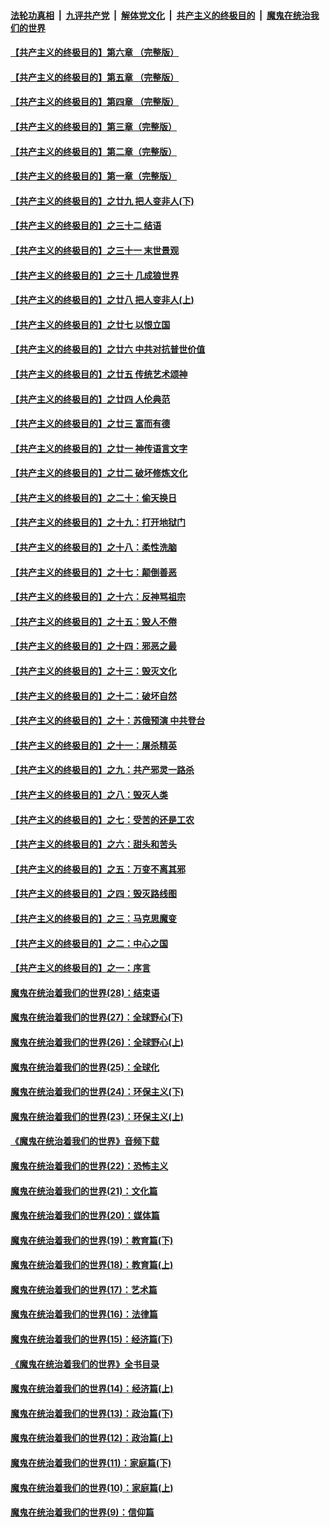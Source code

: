 

####  [法轮功真相](../../../../basic/blob/master/README.md?t=06250231) &nbsp;|&nbsp; [九评共产党](../../../../9ping.md/blob/master/README.md?t=06250231) &nbsp;|&nbsp; [解体党文化](../../../../jtdwh.md/blob/master/README.md?t=06250231)  &nbsp;|&nbsp; [共产主义的终极目的](../../../../gczydzjmd.md/blob/master/README.md?t=06250231) &nbsp;|&nbsp; [魔鬼在统治我们的世界](../../../../mgztzwmdsj.md/blob/master/README.md?t=06250231) 

#### [【共产主义的终极目的】第六章 （完整版）](../pages/nsc422/n11428913.md?t=06250231) 

#### [【共产主义的终极目的】第五章 （完整版）](../pages/nsc422/n11428912.md?t=06250231) 

#### [【共产主义的终极目的】第四章 （完整版）](../pages/nsc422/n11428907.md?t=06250231) 

#### [【共产主义的终极目的】第三章（完整版）](../pages/nsc422/n11428848.md?t=06250231) 

#### [【共产主义的终极目的】第二章（完整版）](../pages/nsc422/n11428831.md?t=06250231) 

#### [【共产主义的终极目的】第一章（完整版）](../pages/nsc422/n11417651.md?t=06250231) 

#### [【共产主义的终极目的】之廿九 把人变非人(下)](../pages/nsc422/n11344140.md?t=06250231) 

#### [【共产主义的终极目的】之三十二 结语](../pages/nsc422/n11360535.md?t=06250231) 

#### [【共产主义的终极目的】之三十一 末世景观](../pages/nsc422/n11351129.md?t=06250231) 

#### [【共产主义的终极目的】之三十 几成狼世界](../pages/nsc422/n11348280.md?t=06250231) 

#### [【共产主义的终极目的】之廿八 把人变非人(上)](../pages/nsc422/n11340492.md?t=06250231) 

#### [【共产主义的终极目的】之廿七 以恨立国](../pages/nsc422/n11336944.md?t=06250231) 

#### [【共产主义的终极目的】之廿六 中共对抗普世价值](../pages/nsc422/n11324785.md?t=06250231) 

#### [【共产主义的终极目的】之廿五 传统艺术颂神](../pages/nsc422/n11296396.md?t=06250231) 

#### [【共产主义的终极目的】之廿四 人伦典范](../pages/nsc422/n11296397.md?t=06250231) 

#### [【共产主义的终极目的】之廿三 富而有德](../pages/nsc422/n11283598.md?t=06250231) 

#### [【共产主义的终极目的】之廿一 神传语言文字](../pages/nsc422/n11263265.md?t=06250231) 

#### [【共产主义的终极目的】之廿二 破坏修炼文化](../pages/nsc422/n11245728.md?t=06250231) 

#### [【共产主义的终极目的】之二十：偷天换日](../pages/nsc422/n11238846.md?t=06250231) 

#### [【共产主义的终极目的】之十九：打开地狱门](../pages/nsc422/n11206376.md?t=06250231) 

#### [【共产主义的终极目的】之十八：柔性洗脑](../pages/nsc422/n11199994.md?t=06250231) 

#### [【共产主义的终极目的】之十七：颠倒善恶](../pages/nsc422/n11179782.md?t=06250231) 

#### [【共产主义的终极目的】之十六：反神骂祖宗](../pages/nsc422/n11166798.md?t=06250231) 

#### [【共产主义的终极目的】之十五：毁人不倦](../pages/nsc422/n11166792.md?t=06250231) 

#### [【共产主义的终极目的】之十四：邪恶之最](../pages/nsc422/n11150249.md?t=06250231) 

#### [【共产主义的终极目的】之十三：毁灭文化](../pages/nsc422/n11135227.md?t=06250231) 

#### [【共产主义的终极目的】之十二：破坏自然](../pages/nsc422/n11135214.md?t=06250231) 

#### [【共产主义的终极目的】之十：苏俄预演 中共登台](../pages/nsc422/n11118424.md?t=06250231) 

#### [【共产主义的终极目的】之十一：屠杀精英](../pages/nsc422/n11118442.md?t=06250231) 

#### [【共产主义的终极目的】之九：共产邪灵一路杀](../pages/nsc422/n11114139.md?t=06250231) 

#### [【共产主义的终极目的】之八：毁灭人类](../pages/nsc422/n11108503.md?t=06250231) 

#### [【共产主义的终极目的】之七：受苦的还是工农](../pages/nsc422/n11101809.md?t=06250231) 

#### [【共产主义的终极目的】之六：甜头和苦头](../pages/nsc422/n11096971.md?t=06250231) 

#### [【共产主义的终极目的】之五：万变不离其邪](../pages/nsc422/n11091285.md?t=06250231) 

#### [【共产主义的终极目的】之四：毁灭路线图](../pages/nsc422/n11086284.md?t=06250231) 

#### [【共产主义的终极目的】之三：马克思魔变](../pages/nsc422/n11061941.md?t=06250231) 

#### [【共产主义的终极目的】之二：中心之国](../pages/nsc422/n11047728.md?t=06250231) 

#### [【共产主义的终极目的】之一：序言](../pages/nsc422/n11086077.md?t=06250231) 

#### [魔鬼在统治着我们的世界(28)：结束语](../pages/nsc422/n10936246.md?t=06250231) 

#### [魔鬼在统治着我们的世界(27)：全球野心(下)](../pages/nsc422/n10928319.md?t=06250231) 

#### [魔鬼在统治着我们的世界(26)：全球野心(上)](../pages/nsc422/n10900318.md?t=06250231) 

#### [魔鬼在统治着我们的世界(25)：全球化](../pages/nsc422/n10788205.md?t=06250231) 

#### [魔鬼在统治着我们的世界(24)：环保主义(下)](../pages/nsc422/n10695307.md?t=06250231) 

#### [魔鬼在统治着我们的世界(23)：环保主义(上)](../pages/nsc422/n10688613.md?t=06250231) 

#### [《魔鬼在统治着我们的世界》音频下载](../pages/nsc422/n10635553.md?t=06250231) 

#### [魔鬼在统治着我们的世界(22)：恐怖主义](../pages/nsc422/n10614727.md?t=06250231) 

#### [魔鬼在统治着我们的世界(21)：文化篇](../pages/nsc422/n10597706.md?t=06250231) 

#### [魔鬼在统治着我们的世界(20)：媒体篇](../pages/nsc422/n10586579.md?t=06250231) 

#### [魔鬼在统治着我们的世界(19)：教育篇(下)](../pages/nsc422/n10564808.md?t=06250231) 

#### [魔鬼在统治着我们的世界(18)：教育篇(上)](../pages/nsc422/n10526970.md?t=06250231) 

#### [魔鬼在统治着我们的世界(17)：艺术篇](../pages/nsc422/n10499093.md?t=06250231) 

#### [魔鬼在统治着我们的世界(16)：法律篇](../pages/nsc422/n10485969.md?t=06250231) 

#### [魔鬼在统治着我们的世界(15)：经济篇(下)](../pages/nsc422/n10469975.md?t=06250231) 

#### [《魔鬼在统治着我们的世界》全书目录](../pages/nsc422/n10464261.md?t=06250231) 

#### [魔鬼在统治着我们的世界(14)：经济篇(上)](../pages/nsc422/n10457370.md?t=06250231) 

#### [魔鬼在统治着我们的世界(13)：政治篇(下)](../pages/nsc422/n10448270.md?t=06250231) 

#### [魔鬼在统治着我们的世界(12)：政治篇(上)](../pages/nsc422/n10444576.md?t=06250231) 

#### [魔鬼在统治着我们的世界(11)：家庭篇(下)](../pages/nsc422/n10440961.md?t=06250231) 

#### [魔鬼在统治着我们的世界(10)：家庭篇(上)](../pages/nsc422/n10435448.md?t=06250231) 

#### [魔鬼在统治着我们的世界(9)：信仰篇](../pages/nsc422/n10432159.md?t=06250231) 

